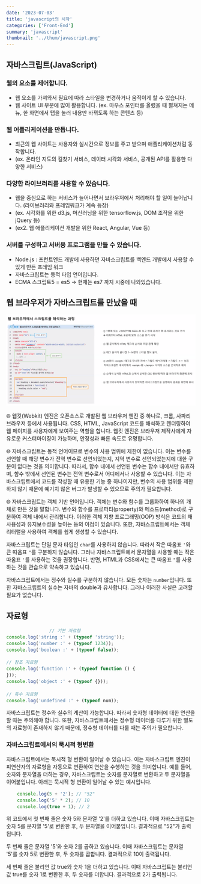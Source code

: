 ```yaml
---
date: '2023-07-03'
title: 'javascript의 시작'
categories: ['Front-End']
summary: 'javascript'
thumbnail: '../thum/javascript.png'
---
```


## 자바스크립트(JavaScript)

### 웹의 요소를 제어합니다.

- 웹 요소를 가져와서 필요에 따라 스타일을 변경하거나 움직이게 할 수 있습니다.
- 웹 사이트 UI 부분에 많이 활용합니다. (ex. 마우스 포인터를 올렸을 때 펼쳐지는 메뉴, 한 화면에서 탭을 눌러 내용만 바뀌도록 하는 콘텐츠 등)

### 웹 어플리케이션을 만듭니다.

- 최근의 웹 사이트는 사용자와 실시간으로 정보를 주고 받으며 애플리케이션처럼 동작합니다.
- (ex. 온라인 지도의 길찾기 서비스, 데이터 시각화 서비스, 공개된 API를 활용한 다양한 서비스)

### 다양한 라이브러리를 사용할 수 있습니다.

- 웹을 중심으로 하는 서비스가 늘어나면서 브라우저에서 처리해야 할 일이 늘어납니다. (라이브러리와 프레임워크가 계속 등장)
- (ex. 시각화를 위한 d3.js, 머신러닝을 위한 tensorflow.js, DOM 조작을 위한 jQuery 등)
- (ex2. 웹 애플리케이션 개발을 위한 React, Angular, Vue 등)

### 서버를 구성하고 서버용 프로그램을 만들 수 있습니다.

- Node.js : 프런트엔드 개발에 사용하던 자바스크립트를 백엔드 개발에서 사용할 수 있게 만든 프레임 워크
- 자바스크립트는 동적 타입 언어입니다.
- ECMA 스크립트5 = es5 → 현재는 es7 까지 시중에 나와있습니다.

## 웹 브라우저가 자바스크립트를 만났을 때

![img.png](img.png)

🌐 웹킷(Webkit) 엔진은 오픈소스로 개발된 웹 브라우저 엔진 중 하나로, 크롬, 사파리 브라우저 등에서 사용됩니다. CSS, HTML, JavaScript 코드를 해석하고 렌더링하여 웹 페이지를 사용자에게 보여주는 역할을 합니다. 웹킷 엔진은 브라우저 제작사에게 자유로운 커스터마이징이 가능하며, 안정성과 빠른 속도로 유명합니다.

🌐 자바스크립트는 동적 언어이므로 변수의 사용 범위에 제한이 없습니다. 이는 변수를 선언할 때 해당 변수가 전역 변수로 선언되었는지, 지역 변수로 선언되었는지에 대한 구분이 없다는 것을 의미합니다. 따라서, 함수 내에서 선언된 변수는 함수 내에서만 유효하며, 함수 밖에서 선언된 변수는 전역 변수로서 어디에서나 사용할 수 있습니다. 이는 자바스크립트에서 코드를 작성할 때 유용한 기능 중 하나이지만, 변수의 사용 범위를 제한하지 않기 때문에 예기치 않은 버그가 발생할 수 있으므로 주의가 필요합니다.

🌐 자바스크립트는 객체 기반 언어입니다. 객체는 변수와 함수를 그룹화하여 하나의 개체로 만든 것을 말합니다. 변수와 함수를 프로퍼티(property)와 메소드(method)로 구분하여 객체 내에서 관리합니다. 이러한 객체 지향 프로그래밍(OOP) 방식은 코드의 재사용성과 유지보수성을 높이는 등의 이점이 있습니다. 또한, 자바스크립트에서는 객체 리터럴을 사용하여 객체를 쉽게 생성할 수 있습니다.

자바스크립트는 단일 문자 타입인 `char`를 사용하지 않습니다. 따라서 작은 따옴표 `'`와 큰 따옴표 `"`를 구분하지 않습니다. 그러나 자바스크립트에서 문자열을 사용할 때는 작은 따옴표 `'`를 사용하는 것을
권장합니다. 반면, HTML과 CSS에서는 큰 따옴표 `"`를 사용하는 것을 관습으로 약속하고 있습니다.

자바스크립트에서는 정수와 실수를 구분하지 않습니다. 모든 숫자는 `number`입니다. 또한 자바스크립트의 실수는 자바의 double과 유사합니다. 그러나 이러한 사실은 고려할 필요가 없습니다.

## 자료형

```jsx
                // 기본 자료형
console.log('string :' + (typeof 'string'));
console.log('number :' + (typeof 1234));
console.log('boolean :' + (typeof false));

// 참조 자료형
console.log('function :' + (typeof function () {
}));
console.log('object :' + (typeof {}));

// 특수 자료형
console.log('undefined :' + (typeof num));
```

자바스크립트는 정수와 실수의 계산이 가능합니다. 따라서 숫자형 데이터에 대한 연산을 할 때는 주의해야 합니다. 또한, 자바스크립트에서는 정수형 데이터를 다루기 위한 별도의 자료형이 존재하지 않기 때문에, 정수형
데이터를 다룰 때는 주의가 필요합니다.

### 자바스크립트에서의 묵시적 형변환

  자바스크립트에서는 묵시적 형 변환이 일어날 수 있습니다. 이는 자바스크립트 엔진이 피연산자의 자료형을 자동으로 변환하여 연산을 수행하는 것을 의미합니다. 예를 들어, 숫자와 문자열을 더하는 경우, 자바스크립트는
  숫자를 문자열로 변환하고 두 문자열을 이어붙입니다. 아래는 묵시적 형 변환이 일어날 수 있는 예시입니다.

```jsx
    console.log(5 + '2'); // "52"
    console.log('5' * 2); // 10
    console.log(true + 1); // 2
```

  위 코드에서 첫 번째 줄은 숫자 5와 문자열 '2'를 더하고 있습니다. 이때 자바스크립트는 숫자 5를 문자열 '5'로 변환한 후, 두 문자열을 이어붙입니다. 결과적으로 "52"가 출력됩니다.

  두 번째 줄은 문자열 '5'와 숫자 2를 곱하고 있습니다. 이때 자바스크립트는 문자열 '5'를 숫자 5로 변환한 후, 두 숫자를 곱합니다. 결과적으로 10이 출력됩니다.

  세 번째 줄은 불리언 값 true와 숫자 1을 더하고 있습니다. 이때 자바스크립트는 불리언 값 true를 숫자 1로 변환한 후, 두 숫자를 더합니다. 결과적으로 2가 출력됩니다.
